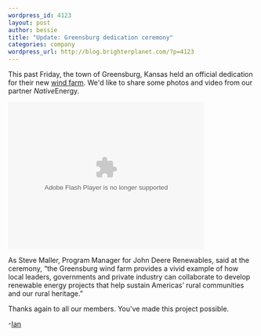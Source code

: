 ```yaml
--- 
wordpress_id: 4123
layout: post
author: bessie
title: "Update: Greensburg dedication ceremony"
categories: company
wordpress_url: http://blog.brighterplanet.com/?p=4123
---
```

This past Friday, the town of Greensburg, Kansas held an official dedication for their new <a href="http://brighterplanet.com/projects/19-greensburg-wind-farm">wind farm</a>. We'd like to share some photos and video from our partner <em>Native</em>Energy.

<object width="400" height="300"> <param name="flashvars" value="offsite=true&lang=en-us&page_show_url=%2Fphotos%2Fbrighterplanet%2Fsets%2F72157624013963754%2Fshow%2F&page_show_back_url=%2Fphotos%2Fbrighterplanet%2Fsets%2F72157624013963754%2F&set_id=72157624013963754&jump_to="></param> <param name="movie" value="http://www.flickr.com/apps/slideshow/show.swf?v=71649"></param> <param name="allowFullScreen" value="true"></param><embed type="application/x-shockwave-flash" src="http://www.flickr.com/apps/slideshow/show.swf?v=71649" allowFullScreen="true" flashvars="offsite=true&lang=en-us&page_show_url=%2Fphotos%2Fbrighterplanet%2Fsets%2F72157624013963754%2Fshow%2F&page_show_back_url=%2Fphotos%2Fbrighterplanet%2Fsets%2F72157624013963754%2F&set_id=72157624013963754&jump_to=" width="400" height="300"></embed></object>

As Steve Maller, Program Manager for John Deere Renewables, said at the ceremony, “the Greensburg wind farm provides a vivid example of how local leaders, governments and private industry can collaborate to develop renewable energy projects that help sustain Americas’ rural communities and our rural heritage.” 

Thanks again to all our members. You've made this project possible.

-<a href="http://brighterplanet.com/users/ihough">Ian</a>
